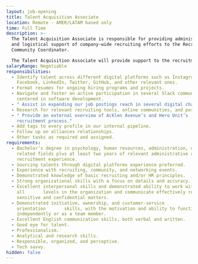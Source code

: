 ```yaml
---
layout: job-opening
title: Talent Acquisition Associate
location: Remote - AMER/LATAM based only
time: Full Time
description: >-
  The Talent Acquisition Associate is responsible for providing administrative
  and logistical support of company-wide recruiting efforts to the Recruiter and
  Community Coordinator.

  The Talent Acquisition Associate will provide support to the recruitment process at Acklen Avenue and Hero Unit.
salaryRange: Negotiable
responsibilities:
  - Identify talent across different digital platforms such as Instagram,
    Facebook, LinkedIn, Twitter, GitHub, and other relevant ones.
  - Format resumes for ongoing hiring programs and projects.
  - Navigate and foster an active participation in several Slack communities
    centered in software development.
  - " Assist in expanding our job postings reach in several digital channels."
  - Research for relevant recruiting tools, online communities, and portals.
  - " Provide an external overview of Acklen Avenue’s and Hero Unit’s
    recruitment process."
  - Add tags to every profile in our internal pipeline.
  - Follow up on alliances relationships.
  - Other tasks as required and assigned.
requirements:
  - Bachelor’s degree in psychology, human resources, administration, or other
    related fields plus at least two years of relevant administrative and
    recruitment experience.
  - Sourcing talents through digital platforms experience preferred.
  - Experience with recruiting, community, and networking events.
  - Demonstrated knowledge of basic recruiting and/or HR principles.
  - Strong organizational skills with a focus on details and accuracy.
  - Excellent interpersonal skills and demonstrated ability to work with
    all       levels in the organization and communicate effectively regarding
    sensitive and confidential matters.
  - Demonstrated initiative, ownership, and customer-service
    orientation       skills, with the motivation and ability to function
    independently or as a team member.
  - Excellent English communication skills, both verbal and written.
  - Good eye for talent.
  - Professionalism.
  - Analytical and research skills.
  - Responsible, organized, and perceptive.
  - Tech savvy.
hidden: false
---
```

